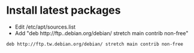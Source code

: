 Install latest packages
=====
* Edit /etc/apt/sources.list
* Add "deb http://ftp.<COURTRY>.debian.org/debian/ stretch main contrib non-free"
````
deb http://ftp.tw.debian.org/debian/ stretch main contrib non-free
````
